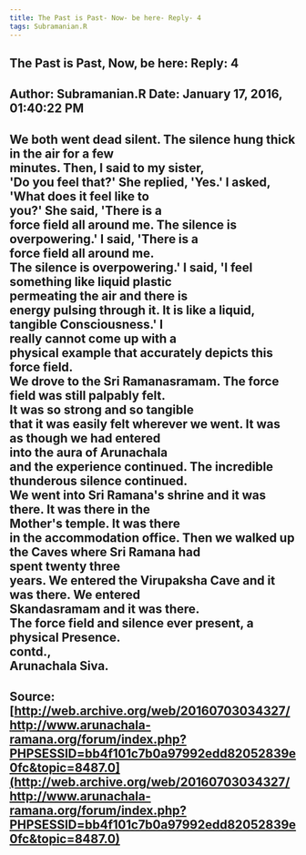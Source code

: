 ```yaml
--- 
title: The Past is Past- Now- be here- Reply- 4   
tags: Subramanian.R  
---  
```

##  The Past is Past, Now, be here: Reply: 4  
Author: Subramanian.R       Date: January 17, 2016, 01:40:22 PM  
---  
We both went dead silent. The silence hung thick in the air for a few  
minutes. Then, I said to my sister,   
'Do you feel that?' She replied, 'Yes.' I asked, 'What does it feel like to  
you?' She said, 'There is a   
force field all around me. The silence is overpowering.' I said, 'There is a  
force field all around me.   
The silence is overpowering.' I said, 'I feel something like liquid plastic  
permeating the air and there is   
energy pulsing through it. It is like a liquid, tangible Consciousness.' I  
really cannot come up with a   
physical example that accurately depicts this force field.   
We drove to the Sri Ramanasramam. The force field was still palpably felt.  
It was so strong and so tangible   
that it was easily felt wherever we went. It was as though we had entered  
into the aura of Arunachala   
and the experience continued. The incredible thunderous silence continued.   
We went into Sri Ramana's shrine and it was there. It was there in the  
Mother's temple. It was there   
in the accommodation office. Then we walked up the Caves where Sri Ramana had  
spent twenty three   
years. We entered the Virupaksha Cave and it was there. We entered  
Skandasramam and it was there.   
The force field and silence ever present, a physical Presence.   
contd.,   
Arunachala Siva.
 ---  
Source:[http://web.archive.org/web/20160703034327/http://www.arunachala-ramana.org/forum/index.php?PHPSESSID=bb4f101c7b0a97992edd82052839e0fc&topic=8487.0](http://web.archive.org/web/20160703034327/http://www.arunachala-ramana.org/forum/index.php?PHPSESSID=bb4f101c7b0a97992edd82052839e0fc&topic=8487.0)   
---  


